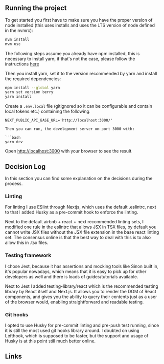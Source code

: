 ## Running the project

To get started you first have to make sure you have the proper version of node installed (this uses installs and uses the LTS version of node defined in the nvmrc):

```bash
nvm install
nvm use
```

The following steps assume you already have npm installed, this is necessary to install yarn, if that's not the case, please follow the instructions [here](https://docs.npmjs.com/downloading-and-installing-node-js-and-npm)

Then you install yarn, set it to the version recommended by yarn and install the required dependencies:

```bash
npm install --global yarn
yarn set version berry
yarn install
```

Create a `.env.local` file (gitignored so it can be configurable and contain local tokens etc.) containing the following:

```
NEXT_PUBLIC_API_BASE_URL='http://localhost:3000/'

Then you can run, the development server on port 3000 with:

```bash
yarn dev
```

Open [http://localhost:3000](http://localhost:3000) with your browser to see the result.

## Decision Log

In this section you can find some explanation on the decisions during the process.

### Linting

For linting I use ESlint through Nextjs, which uses the default .eslintrc, next to that I added Husky as a pre-commit hook to enforce the linting.

Next to the default airbnb + react + next recommended linting sets, I modified one rule in the eslintrc that allows JSX in TSX files, by default you cannot write JSX files without the JSX file extension in the base react linting set. The consensus online is that the best way to deal with this is to also allow this in .tsx files.

### Testing framework

I chose Jest, because it has assertions and mocking tools like Sinon built in, it's popular nowadays, which means that it is easy to pick up for other developers as well and there is loads of guides/tutorials available.

Next to Jest I added testing-library/react which is the recommended testing library by React itself and Next.js. It allows you to render the DOM of React components, and gives you the ability to query their contents just as a user of the browser would, enabling straightforward and readable testing.

### Git hooks

I opted to use Husky for pre-commit linting and pre-push test running, since it is still the most used git hooks library around. I doubted on using Lefthook, which is supposed to be faster, but the support and usage of Husky is at this point still much better online.


## Links


